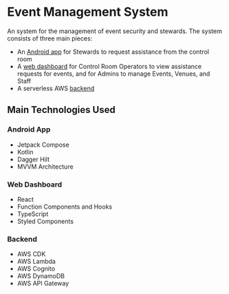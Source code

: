 # Event Management System

An system for the management of event security and stewards.
The system consists of three main pieces:

- An [Android app](android-app/) for Stewards to request assistance from the control room
- A [web dashboard](web-app/) for Control Room Operators to view assistance requests for events, and for Admins to manage Events, Venues, and Staff
- A serverless AWS [backend](cdk-stack/)

## Main Technologies Used

### Android App

- Jetpack Compose
- Kotlin
- Dagger Hilt
- MVVM Architecture

### Web Dashboard

- React
- Function Components and Hooks
- TypeScript
- Styled Components

### Backend

- AWS CDK
- AWS Lambda
- AWS Cognito
- AWS DynamoDB
- AWS API Gateway
